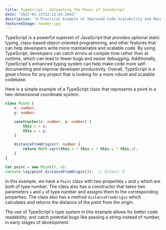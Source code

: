 ```yaml
---
title: TypeScript - Unleashing the Power of JavaScript
date: "2023-01-23T22:12:03.284Z"
description: "A Practical Example of Improved Code Scalability and Maintainability"
featuredImage: header.jpg
---
```


TypeScript is a powerful superset of JavaScript that provides optional static typing, class-based object-oriented programming, and other features that can help developers write more maintainable and scalable code. By using TypeScript, developers can catch errors at compile time rather than at runtime, which can lead to fewer bugs and easier debugging. Additionally, TypeScript's enhanced typing system can help make code more self-documenting and improve developer productivity. Overall, TypeScript is a great choice for any project that is looking for a more robust and scalable codebase.

Here is a simple example of a TypeScript class that represents a point in a two-dimensional coordinate system:

```ts
class Point {
    x: number;
    y: number;

    constructor(x: number, y: number) {
        this.x = x;
        this.y = y;
    }

    distanceFromOrigin(): number {
        return Math.sqrt(this.x * this.x + this.y * this.y);
    }
}

let point = new Point(3, 4);
console.log(point.distanceFromOrigin());  // Output: 5
```

In this example, we have a `Point` class with two properties `x` and `y` which are both of type number. The class also has a constructor that takes two parameters `x` and `y` of type number and assigns them to the corresponding properties. The class also has a method `distanceFromOrigin` which calculates and returns the distance of the point from the origin.

The use of TypeScript's type system in this example allows for better code readability, and catch potential bugs like passing a string instead of number, in early stages of development.
